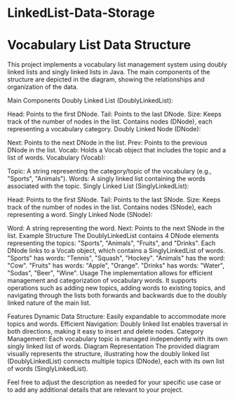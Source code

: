 # LinkedList-Data-Storage
# Vocabulary List Data Structure
This project implements a vocabulary list management system using doubly linked lists and singly linked lists in Java. The main components of the structure are depicted in the diagram, showing the relationships and organization of the data.

Main Components
Doubly Linked List (DoublyLinkedList):

Head: Points to the first DNode.
Tail: Points to the last DNode.
Size: Keeps track of the number of nodes in the list.
Contains nodes (DNode), each representing a vocabulary category.
Doubly Linked Node (DNode):

Next: Points to the next DNode in the list.
Prev: Points to the previous DNode in the list.
Vocab: Holds a Vocab object that includes the topic and a list of words.
Vocabulary (Vocab):

Topic: A string representing the category/topic of the vocabulary (e.g., "Sports", "Animals").
Words: A singly linked list containing the words associated with the topic.
Singly Linked List (SinglyLinkedList):

Head: Points to the first SNode.
Tail: Points to the last SNode.
Size: Keeps track of the number of nodes in the list.
Contains nodes (SNode), each representing a word.
Singly Linked Node (SNode):

Word: A string representing the word.
Next: Points to the next SNode in the list.
Example Structure
The DoublyLinkedList contains 4 DNode elements representing the topics: "Sports", "Animals", "Fruits", and "Drinks".
Each DNode links to a Vocab object, which contains a SinglyLinkedList of words.
"Sports" has words: "Tennis", "Squash", "Hockey".
"Animals" has the word: "Cow".
"Fruits" has words: "Apple", "Orange".
"Drinks" has words: "Water", "Sodas", "Beer", "Wine".
Usage
The implementation allows for efficient management and categorization of vocabulary words. It supports operations such as adding new topics, adding words to existing topics, and navigating through the lists both forwards and backwards due to the doubly linked nature of the main list.

Features
Dynamic Data Structure: Easily expandable to accommodate more topics and words.
Efficient Navigation: Doubly linked list enables traversal in both directions, making it easy to insert and delete nodes.
Category Management: Each vocabulary topic is managed independently with its own singly linked list of words.
Diagram Representation
The provided diagram visually represents the structure, illustrating how the doubly linked list (DoublyLinkedList) connects multiple topics (DNode), each with its own list of words (SinglyLinkedList).

Feel free to adjust the description as needed for your specific use case or to add any additional details that are relevant to your project.
